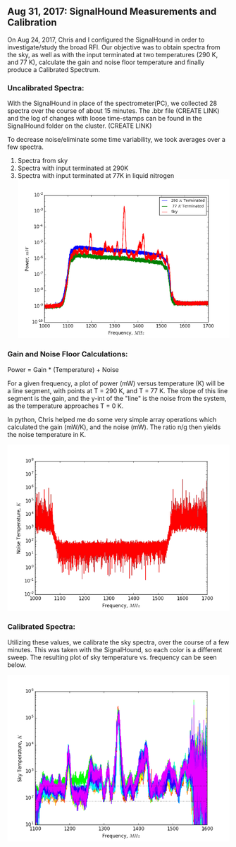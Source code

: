 
## Aug 31, 2017: SignalHound Measurements and Calibration

On Aug 24, 2017, Chris and I configured the SignalHound in order to investigate/study the
broad RFI. Our objective was to obtain spectra from the sky, as well as with the
input terminated at two temperatures (290 K, and
77 K), calculate the gain and noise floor temperature and finally produce a
Calibrated Spectrum.

### Uncalibrated Spectra:

With the SignalHound in place of the spectrometer(PC), we collected 28 spectra
over the course of about 15 minutes. The .bbr file (CREATE LINK) and the log of changes with loose time-stamps
can be found in the SignalHound folder on the cluster. (CREATE LINK)

To decrease noise/eliminate some time variability, we took averages over a few
 spectra.
1.  Spectra from sky
2.  Spectra with input terminated at 290K
3.  Spectra with input terminated at 77K in liquid nitrogen
![spectra](SH_spectrum_mW.png)

### Gain and Noise Floor Calculations:

Power = Gain * (Temperature) + Noise

For a given frequency, a plot of power (mW) versus temperature (K) will be a
line segment, with points at T = 290 K, and T = 77 K. The slope of this line
segment is the gain, and the y-int of the "line" is the noise from the system,
as the temperature approaches T = 0 K.

In python, Chris helped me do some very simple array operations which calculated
the gain (mW/K), and the noise (mW). The ratio n/g then yields the noise
temperature in K.

![Temp](SH_Noise_Temp.png)

### Calibrated Spectra:

Utilizing these values, we calibrate the sky spectra, over the course of a few
minutes. This was taken with the SignalHound, so each color is a different sweep. The resulting plot of sky temperature vs. frequency can be
seen below.

![calspec](SH_fig1.png)